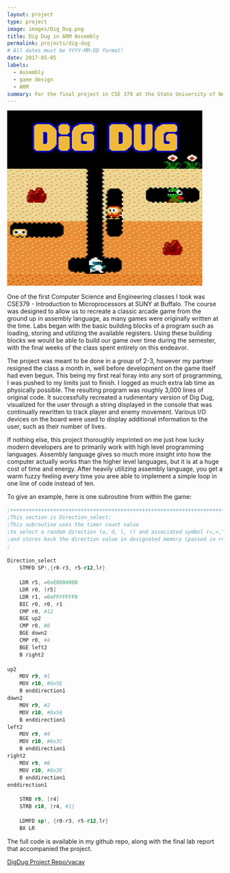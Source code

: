 ```yaml
---
layout: project
type: project
image: images/Dig_Dug.png
title: Dig Dug in ARM Assembly
permalink: projects/dig-dug
# All dates must be YYYY-MM-DD format!
date: 2017-05-05
labels:
  - Assembly
  - game design
  - ARM
summary: For the final project in CSE 379 at the State University of New York at Buffalo, I recreated the classic arcade game Dig Dug using ARM assembly language and the LPC2138 Board.
---
```



<img class="ui medium right floated rounded image" src="../images/digdug2.png">



One of the first Computer Science and Engineering classes I took was CSE379 - Introduction to Microprocessors at SUNY at Buffalo. The course was designed to allow us to recreate a classic arcade game from the ground up in assembly language, as many games were originally written at the time. Labs began with the basic building blocks of a program such as loading, storing and utilizing the available registers. Using these building blocks we would be able to build our game over time during the semester, with the final weeks of the class spent entirely on this endeavor. 

The project was meant to be done in a group of 2-3, however my partner resigned the class a month in, well before development on the game itself had even begun. This being my first real foray into any sort of programming, I was pushed to my limits just to finish. I logged as much extra lab time as physically possible. The resulting program was roughly 3,000 lines of original code. It successfully recreated a rudimentary version of Dig Dug, visualized for the user through a string displayed in the console that was continually rewritten to track player and enemy movement. Various I/O devices on the board were used to display additional information to the user, such as their number of lives. 

If nothing else, this project thoroughly imprinted on me just how lucky modern developers are to primarily work with high level programming languages. Assembly language gives so much more insight into how the computer actually works than the higher level languages, but it is at a huge cost of time and energy. After heavily utilizing assembly language, you get a warm fuzzy feeling every time you aree able to implement a simple loop in one line of code instead of ten. 

To give an example, here is one subroutine from within the game:

```s
;+++++++++++++++++++++++++++++++++++++++++++++++++++++++++++++++++++++++
;This section is Direction_select:
;This subroutine uses the timer count value 
;to select a random direction (u, d, l, r) and associated symbol (<,>,^,V)
;and stores back the direction value in designated memory (passed in r4)
;

Direction_select
	STMFD SP!,{r0-r3, r5-r12,lr}

	LDR r5, =0xE0004008
	LDR r0, [r5]
	LDR r1, =0xFFFFFFF0
	BIC r0, r0, r1
	CMP r0, #12
	BGE up2
	CMP r0, #8
	BGE down2
	CMP r0, #4
	BGE left2
	B right2

up2
	MOV r9, #1
	MOV r10, #0x5E
	B enddirection1
down2
	MOV r9, #2
	MOV r10, #0x56
	B enddirection1
left2
	MOV r9, #4
	MOV r10, #0x3C
	B enddirection1
right2
	MOV r9, #8
	MOV r10, #0x3E
	B enddirection1
enddirection1

	STRB r9, [r4]
	STRB r10, [r4, #1]
	
	LDMFD sp!, {r0-r3, r5-r12,lr}
	BX LR
```


The full code is available in my github repo, along with the final lab report that accompanied the project.

<a href="https://github.com/willkoch/DigDug"><i class="large github icon"></i>DigDug Project Repo/vacay</a>


